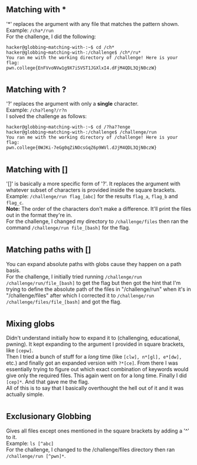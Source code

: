 ## Matching with *
\'*' replaces the argument with any file that matches the pattern shown. <br>
Example: ```/cha*/run``` <br>
For the challenge, I did the following:
```
hacker@globbing~matching-with-:~$ cd /ch*
hacker@globbing~matching-with-:/challenge$ /ch*/ru*
You ran me with the working directory of /challenge! Here is your flag:
pwn.college{EnFVvoNVw1g9X7iSVST1JGXlxI4.dFjM4QDL3QjN0czW}
```
#
## Matching with ?
'?' replaces the argument with only a **single** character. <br>
Example: ```/cha?leng?/r?n``` <br>
I solved the challenge as follows:
```
hacker@globbing~matching-with-:~$ cd /?ha??enge
hacker@globbing~matching-with-:/challenge$ /challenge/run
You ran me with the working directory of /challenge! Here is your flag:
pwn.college{0WJKi-7eGg0qZiNOcsGqZ6p9WVl.dJjM4QDL3QjN0czW}
```
#
## Matching with []
\'[]' is basically a more specific form of '?'. It replaces the argument with whatever subset of characters is provided inside the square brackets. <br>
Example: ```/challenge/run flag_[abc]``` for the results ```flag_a```, ```flag_b``` and ```flag_c```. <br>
**Note:** The order of the characters don't make a difference. It'll print the files out in the format they're in. <br>
For the challenge, I changed my directory to ```/challenge/files``` then ran the command ```/challenge/run file_[bash]``` for the flag.
#
## Matching paths with []
You can expand absolute paths with globs cause they happen on a path basis. <br> 
For the challenge, I initially tried running ```/challenge/run /challenge/run/file_[bash]``` to get the flag but then got the hint that I'm trying to define the absolute path of the files in "/challenge/run" when it's in "/challenge/files" after which I corrected it to ```/challenge/run /challenge/files/file_[bash]``` and got the flag. 
#
## Mixing globs
Didn't understand initially how to expand it to (challenging, educational, pwning). It kept expanding to the argument I provided in square brackets, like ```[cepw]```. <br>
Then I tried a bunch of stuff for a _long_ time (like ```[clw], n*[gl], e*[dw], ``` etc.) and finally got an expanded version with ```?*[ce]```. From there I was essentially trying to figure out which exact combination of keywords would give only the required files. This again went on for a long time. Finally I did ```[cep]*```. And that gave me the flag. <br> 
All of this is to say that I basically overthought the hell out of it and it was actually simple. 
#
## Exclusionary Globbing
Gives all files except ones mentioned in the square brackets by adding a '^' to it. <br> 
Example: ```ls [^abc]``` <br>
For the challenge, I changed to the /challenge/files directory then ran  ```/challenge/run [^pwn]*```.
